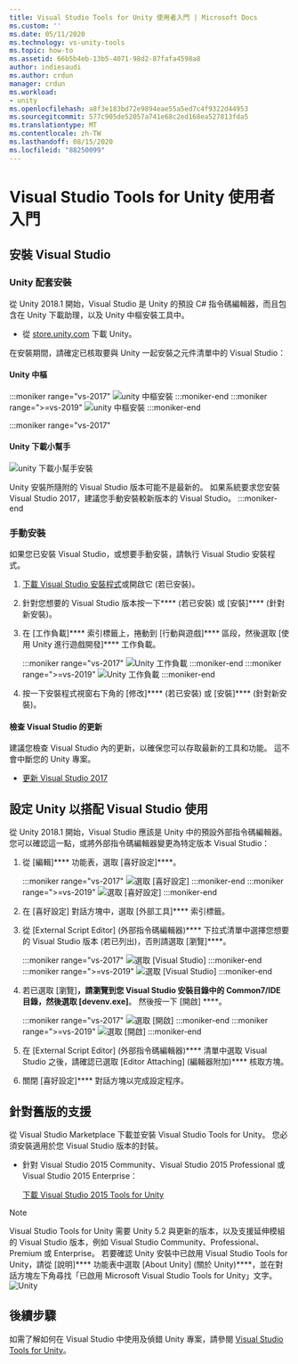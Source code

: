 ```yaml
---
title: Visual Studio Tools for Unity 使用者入門 | Microsoft Docs
ms.custom: ''
ms.date: 05/11/2020
ms.technology: vs-unity-tools
ms.topic: how-to
ms.assetid: 66b5b4eb-13b5-4071-98d2-87fafa4598a8
author: indiesaudi
ms.author: crdun
manager: crdun
ms.workload:
- unity
ms.openlocfilehash: a8f3e183bd72e9894eae55a5ed7c4f9322d44953
ms.sourcegitcommit: 577c905de52057a741e68c2ed168ea527813fda5
ms.translationtype: MT
ms.contentlocale: zh-TW
ms.lasthandoff: 08/15/2020
ms.locfileid: "88250099"
---
```

# <a name="get-started-with-visual-studio-tools-for-unity"></a>Visual Studio Tools for Unity 使用者入門

## <a name="install-visual-studio"></a>安裝 Visual Studio

### <a name="unity-bundled-installation"></a>Unity 配套安裝

從 Unity 2018.1 開始，Visual Studio 是 Unity 的預設 C# 指令碼編輯器，而且包含在 Unity 下載助理，以及 Unity 中樞安裝工具中。

- 從 [store.unity.com](https://store.unity.com/) 下載 Unity。

在安裝期間，請確定已核取要與 Unity 一起安裝之元件清單中的 Visual Studio：

#### <a name="unity-hub"></a>Unity 中樞

:::moniker range="vs-2017"
![unity 中樞安裝](media/vs-2017/vstu-unity-hub.png)
:::moniker-end
:::moniker range=">=vs-2019"
![unity 中樞安裝](media/vs-2019/vstu-unity-hub.png)
:::moniker-end

:::moniker range="vs-2017"

#### <a name="unity-download-assistant"></a>Unity 下載小幫手

![unity 下載小幫手安裝](media/vs-2017/vstu-download-assistant.png)

Unity 安裝所隨附的 Visual Studio 版本可能不是最新的。 如果系統要求您安裝 Visual Studio 2017，建議您手動安裝較新版本的 Visual Studio。
:::moniker-end

### <a name="manual-installation"></a>手動安裝

如果您已安裝 Visual Studio，或想要手動安裝，請執行 Visual Studio 安裝程式。

1. [下載 Visual Studio 安裝程式](../install/install-visual-studio.md)或開啟它 (若已安裝)。

1. 針對您想要的 Visual Studio 版本按一下**** (若已安裝) 或 [安裝]**** (針對新安裝)。

1. 在 [工作負載]**** 索引標籤上，捲動到 [行動與遊戲]**** 區段，然後選取 [使用 Unity 進行遊戲開發]**** 工作負載。

   :::moniker range="vs-2017"
   ![Unity 工作負載](media/vs-2017/vstu-unity-workload.png)
   :::moniker-end
   :::moniker range=">=vs-2019"
   ![Unity 工作負載](media/vs-2019/vstu-unity-workload.png)
   :::moniker-end

1. 按一下安裝程式視窗右下角的 [修改]**** (若已安裝) 或 [安裝]**** (針對新安裝)。

#### <a name="check-for-updates-to-visual-studio"></a>檢查 Visual Studio 的更新

建議您檢查 Visual Studio 內的更新，以確保您可以存取最新的工具和功能。 這不會中斷您的 Unity 專案。

- [更新 Visual Studio 2017](../install/update-visual-studio.md)

## <a name="configure-unity-for-use-with-visual-studio"></a>設定 Unity 以搭配 Visual Studio 使用

從 Unity 2018.1 開始，Visual Studio 應該是 Unity 中的預設外部指令碼編輯器。 您可以確認這一點，或將外部指令碼編輯器變更為特定版本 Visual Studio：

1. 從 [編輯]**** 功能表，選取 [喜好設定]****。

   :::moniker range="vs-2017"
   ![選取 [喜好設定]](media/vs-2017/vstu-unity-preferences.png)
   :::moniker-end
   :::moniker range=">=vs-2019"
   ![選取 [喜好設定]](media/vs-2019/vstu-unity-preferences.png)
   :::moniker-end

2. 在 [喜好設定] 對話方塊中，選取 [外部工具]**** 索引標籤。

3. 從 [External Script Editor] \(外部指令碼編輯器\)**** 下拉式清單中選擇您想要的 Visual Studio 版本 (若已列出)，否則請選取 [瀏覽]****。

   :::moniker range="vs-2017"
   ![選取 [Visual Studio]](media/vs-2017/vstu-unity-external-tools.png)
   :::moniker-end
   :::moniker range=">=vs-2019"
   ![選取 [Visual Studio]](media/vs-2019/vstu-unity-external-tools.png)
   :::moniker-end

4. 若已選取 [瀏覽]****，請瀏覽到您 Visual Studio 安裝目錄中的 **Common7/IDE** 目錄，然後選取 [devenv.exe]****。 然後按一下 [開啟] ****。

   :::moniker range="vs-2017"
   ![選取 [開啟]](media/vs-2017/vstu-browse-for-application.png)
   :::moniker-end
   :::moniker range=">=vs-2019"
   ![選取 [開啟]](media/vs-2019/vstu-browse-for-application.png)
   :::moniker-end

5. 在 [External Script Editor] \(外部指令碼編輯器\)**** 清單中選取 Visual Studio 之後，請確認已選取 [Editor Attaching] \(編輯器附加\)**** 核取方塊。

6. 關閉 [喜好設定]**** 對話方塊以完成設定程序。

## <a name="support-for-older-versions"></a>針對舊版的支援

從 Visual Studio Marketplace 下載並安裝 Visual Studio Tools for Unity。 您必須安裝適用於您 Visual Studio 版本的封裝。

- 針對 Visual Studio 2015 Community、Visual Studio 2015 Professional 或 Visual Studio 2015 Enterprise：

   [下載 Visual Studio 2015 Tools for Unity](https://marketplace.visualstudio.com/items?itemName=SebastienLebreton.VisualStudio2015ToolsforUnity)

> [!NOTE]
> Visual Studio Tools for Unity 需要 Unity 5.2 與更新的版本，以及支援延伸模組的 Visual Studio 版本，例如 Visual Studio Community、Professional、Premium 或 Enterprise。 若要確認 Unity 安裝中已啟用 Visual Studio Tools for Unity，請從 [說明]**** 功能表中選取 [About Unity] \(關於 Unity\)****，並在對話方塊左下角尋找「已啟用 Microsoft Visual Studio Tools for Unity」文字。
> ![ Unity](media/vs-2019/vstu-about-unity.png)

## <a name="next-steps"></a>後續步驟

 如需了解如何在 Visual Studio 中使用及偵錯 Unity 專案，請參閱 [Visual Studio Tools for Unity](../cross-platform/using-visual-studio-tools-for-unity.md)。
